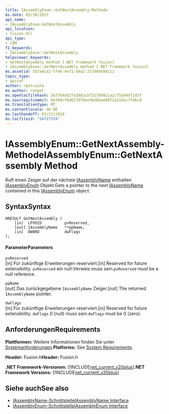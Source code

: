 ```yaml
---
title: IAssemblyEnum::GetNextAssembly-Methode
ms.date: 03/30/2017
api_name:
- IAssemblyEnum.GetNextAssembly
api_location:
- fusion.dll
api_type:
- COM
f1_keywords:
- IAssemblyEnum::GetNextAssembly
helpviewer_keywords:
- GetNextAssembly method [.NET Framework fusion]
- IAssemblyEnum::GetNextAssembly method [.NET Framework fusion]
ms.assetid: 5d7a4ca2-5f46-4ef1-a9a2-257884e9dc11
topic_type:
- apiref
author: rpetrusha
ms.author: ronpet
ms.openlocfilehash: 563784dd2fe3881cbf3278992ca2c75a94df1d3f
ms.sourcegitcommit: 6b308cf6d627d78ee36dbbae8972a310ac7fd6c8
ms.translationtype: MT
ms.contentlocale: de-DE
ms.lasthandoff: 01/23/2019
ms.locfileid: "54727559"
---
```

# <a name="iassemblyenumgetnextassembly-method"></a><span data-ttu-id="6c4a2-102">IAssemblyEnum::GetNextAssembly-Methode</span><span class="sxs-lookup"><span data-stu-id="6c4a2-102">IAssemblyEnum::GetNextAssembly Method</span></span>
<span data-ttu-id="6c4a2-103">Ruft einen Zeiger auf der nächste [IAssemblyName](../../../../docs/framework/unmanaged-api/fusion/iassemblyname-interface.md) enthalten [IAssemblyEnum](../../../../docs/framework/unmanaged-api/fusion/iassemblyenum-interface.md) Objekt.</span><span class="sxs-lookup"><span data-stu-id="6c4a2-103">Gets a pointer to the next [IAssemblyName](../../../../docs/framework/unmanaged-api/fusion/iassemblyname-interface.md) contained in this [IAssemblyEnum](../../../../docs/framework/unmanaged-api/fusion/iassemblyenum-interface.md) object.</span></span>  
  
## <a name="syntax"></a><span data-ttu-id="6c4a2-104">Syntax</span><span class="sxs-lookup"><span data-stu-id="6c4a2-104">Syntax</span></span>  
  
```  
HRESULT GetNextAssembly (  
    [in]  LPVOID          pvReserved,  
    [out] IAssemblyName   **ppName,  
    [in]  DWORD           dwFlags  
);  
```  
  
#### <a name="parameters"></a><span data-ttu-id="6c4a2-105">Parameter</span><span class="sxs-lookup"><span data-stu-id="6c4a2-105">Parameters</span></span>  
 `pvReserved`  
 <span data-ttu-id="6c4a2-106">[in] Für zukünftige Erweiterungen reserviert.</span><span class="sxs-lookup"><span data-stu-id="6c4a2-106">[in] Reserved for future extensibility.</span></span> <span data-ttu-id="6c4a2-107">`pvReserved` ein null-Verweis muss sein.</span><span class="sxs-lookup"><span data-stu-id="6c4a2-107">`pvReserved` must be a null reference.</span></span>  
  
 `ppName`  
 <span data-ttu-id="6c4a2-108">[out] Das zurückgegebene `IAssemblyName` Zeiger.</span><span class="sxs-lookup"><span data-stu-id="6c4a2-108">[out] The returned `IAssemblyName` pointer.</span></span>  
  
 `dwFlags`  
 <span data-ttu-id="6c4a2-109">[in] Für zukünftige Erweiterungen reserviert.</span><span class="sxs-lookup"><span data-stu-id="6c4a2-109">[in] Reserved for future extensibility.</span></span> <span data-ttu-id="6c4a2-110">`dwFlags` 0 (null) muss sein.</span><span class="sxs-lookup"><span data-stu-id="6c4a2-110">`dwFlags` must be 0 (zero).</span></span>  
  
## <a name="requirements"></a><span data-ttu-id="6c4a2-111">Anforderungen</span><span class="sxs-lookup"><span data-stu-id="6c4a2-111">Requirements</span></span>  
 <span data-ttu-id="6c4a2-112">**Plattformen:** Weitere Informationen finden Sie unter [Systemanforderungen](../../../../docs/framework/get-started/system-requirements.md).</span><span class="sxs-lookup"><span data-stu-id="6c4a2-112">**Platforms:** See [System Requirements](../../../../docs/framework/get-started/system-requirements.md).</span></span>  
  
 <span data-ttu-id="6c4a2-113">**Header:** Fusion.h</span><span class="sxs-lookup"><span data-stu-id="6c4a2-113">**Header:** Fusion.h</span></span>  
  
 <span data-ttu-id="6c4a2-114">**.NET Framework-Versionen:** [!INCLUDE[net_current_v20plus](../../../../includes/net-current-v20plus-md.md)]</span><span class="sxs-lookup"><span data-stu-id="6c4a2-114">**.NET Framework Versions:** [!INCLUDE[net_current_v20plus](../../../../includes/net-current-v20plus-md.md)]</span></span>  
  
## <a name="see-also"></a><span data-ttu-id="6c4a2-115">Siehe auch</span><span class="sxs-lookup"><span data-stu-id="6c4a2-115">See also</span></span>
- [<span data-ttu-id="6c4a2-116">IAssemblyName-Schnittstelle</span><span class="sxs-lookup"><span data-stu-id="6c4a2-116">IAssemblyName Interface</span></span>](../../../../docs/framework/unmanaged-api/fusion/iassemblyname-interface.md)
- [<span data-ttu-id="6c4a2-117">IAssemblyEnum-Schnittstelle</span><span class="sxs-lookup"><span data-stu-id="6c4a2-117">IAssemblyEnum Interface</span></span>](../../../../docs/framework/unmanaged-api/fusion/iassemblyenum-interface.md)
